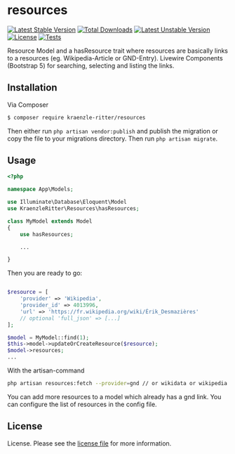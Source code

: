 # resources

[![Latest Stable Version](https://poser.pugx.org/kraenzle-ritter/resources/v)](//packagist.org/packages/kraenzle-ritter/resources) 
[![Total Downloads](https://poser.pugx.org/kraenzle-ritter/resources/downloads)](//packagist.org/packages/kraenzle-ritter/resources) 
[![Latest Unstable Version](https://poser.pugx.org/kraenzle-ritter/resources/v/unstable)](//packagist.org/packages/kraenzle-ritter/resources) 
[![License](https://poser.pugx.org/kraenzle-ritter/resources/license)](//packagist.org/packages/kraenzle-ritter/resources)
[![Tests](https://github.com/kraenzle-ritter/resources/actions/workflows/run-tests.yml/badge.svg)](https://github.com/kraenzle-ritter/resources/actions/workflows/run-tests.yml)

Resource Model and a hasResource trait where resources are basically links to a resources (eg. Wikipedia-Article or GND-Entry). Livewire Components (Bootstrap 5) for searching, selecting and listing the links.

## Installation

Via Composer

``` bash
$ composer require kraenzle-ritter/resources
```

Then either run `php artisan vendor:publish` and publish the migration or copy the file to your migrations directory. Then run `php artisan migrate`.


## Usage

```php
<?php

namespace App\Models;

use Illuminate\Database\Eloquent\Model
use KraenzleRitter\Resources\hasResources;

class MyModel extends Model
{
    use hasResources;

    ...

}
```

Then you are ready to go:

```php

$resource = [
    'provider' => 'Wikipedia',
    'provider_id' => 4013996,
    'url' => 'https://fr.wikipedia.org/wiki/Érik_Desmazières'
    // optional 'full_json' => [...]
];

$model = MyModel::find(1);
$this->model->updateOrCreateResource($resource);
$model->resources;
...
```

With the artisan-command

```bash
php artisan resources:fetch --provider=gnd // or wikidata or wikipedia
```

You can add more resources to a model which already has a gnd link. You can configure the list of resources in the config file.

## License

License. Please see the [license file](LICENSE.md) for more information.
